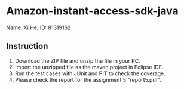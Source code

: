 # Amazon-instant-access-sdk-java
Name: Xi He, ID: 81319162

## Instruction
1. Download the ZIP file and unzip the file in your PC.
2. Import the unzipped file as the maven project in Eclipse IDE.
3. Run the test cases with JUnit and PIT to check the coverage.
4. Please check the report for the assignment 5 "report5.pdf".

